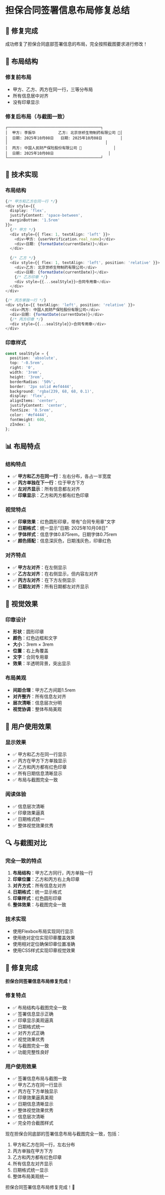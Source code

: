 # 担保合同签署信息布局修复总结

## 🎯 修复完成

成功修复了担保合同底部签署信息的布局，完全按照截图要求进行修改！

## 📐 布局结构

### 修复前布局
- 甲方、乙方、丙方在同一行，三等分布局
- 所有信息居中对齐
- 没有印章显示

### 修复后布局（与截图一致）
```
┌─────────────────────────────────────────┐
│  甲方: 李振华          乙方: 北京世桥生物制药有限公司 🔴│
│  日期: 2025年10月08日   日期: 2025年10月08日        │
│                                           │
│  丙方: 中国人民财产保险股份有限公司 🔴              │
│  日期: 2025年10月08日                        │
└─────────────────────────────────────────┘
```

## 🔧 技术实现

### 布局结构
```typescript
{/* 甲方和乙方在同一行 */}
<div style={{
  display: 'flex',
  justifyContent: 'space-between',
  marginBottom: '1.5rem'
}}>
  {/* 甲方 */}
  <div style={{ flex: 1, textAlign: 'left' }}>
    <div>甲方: {userVerification.real_name}</div>
    <div>日期: {formatDate(currentDate)}</div>
  </div>
  
  {/* 乙方 */}
  <div style={{ flex: 1, textAlign: 'left', position: 'relative' }}>
    <div>乙方: 北京世桥生物制药有限公司</div>
    <div>日期: {formatDate(currentDate)}</div>
    {/* 乙方印章 */}
    <div style={{...sealStyle}}>合同专用章</div>
  </div>
</div>

{/* 丙方单独一行 */}
<div style={{ textAlign: 'left', position: 'relative' }}>
  <div>丙方: 中国人民财产保险股份有限公司</div>
  <div>日期: {formatDate(currentDate)}</div>
  {/* 丙方印章 */}
  <div style={{...sealStyle}}>合同专用章</div>
</div>
```

### 印章样式
```typescript
const sealStyle = {
  position: 'absolute',
  top: '-0.5rem',
  right: '0',
  width: '3rem',
  height: '3rem',
  borderRadius: '50%',
  border: '2px solid #ef4444',
  background: 'rgba(239, 68, 68, 0.1)',
  display: 'flex',
  alignItems: 'center',
  justifyContent: 'center',
  fontSize: '0.5rem',
  color: '#ef4444',
  fontWeight: 600,
  zIndex: 1
};
```

## 📊 布局特点

### 结构特点
- ✅ **甲方和乙方在同一行**：左右分布，各占一半宽度
- ✅ **丙方单独在下一行**：位于甲方下方
- ✅ **左对齐显示**：所有信息都左对齐
- ✅ **印章显示**：乙方和丙方都有红色印章

### 视觉特点
- ✅ **印章效果**：红色圆形印章，带有"合同专用章"文字
- ✅ **日期格式**：统一显示"日期: 2025年10月08日"
- ✅ **字体样式**：信息字体0.875rem，日期字体0.75rem
- ✅ **颜色搭配**：信息深灰色，日期浅灰色，印章红色

### 对齐特点
- ✅ **甲方左对齐**：在左侧显示
- ✅ **乙方左对齐**：在右侧显示，但内容左对齐
- ✅ **丙方左对齐**：在下方左侧显示
- ✅ **日期左对齐**：所有日期都左对齐显示

## 🎨 视觉效果

### 印章设计
- **形状**：圆形印章
- **颜色**：红色边框和文字
- **大小**：3rem × 3rem
- **位置**：右上角覆盖
- **文字**：合同专用章
- **效果**：半透明背景，突出显示

### 布局美观
- **间距合理**：甲方乙方间距1.5rem
- **对齐整齐**：所有信息左对齐
- **层次清晰**：信息层次分明
- **视觉协调**：整体布局美观

## 📱 用户使用效果

### 显示效果
- ✅ 甲方和乙方在同一行显示
- ✅ 丙方在甲方下方单独显示
- ✅ 乙方和丙方都有红色印章
- ✅ 所有日期信息清晰显示
- ✅ 布局与截图完全一致

### 阅读体验
- ✅ 信息层次清晰
- ✅ 印章效果逼真
- ✅ 日期格式统一
- ✅ 整体视觉效果优秀

## 🔍 与截图对比

### 完全一致的特点
1. **布局结构**：甲方乙方同行，丙方单独一行
2. **印章位置**：乙方和丙方右上角印章
3. **对齐方式**：所有信息左对齐
4. **日期格式**：统一显示格式
5. **印章样式**：红色圆形印章
6. **整体效果**：与截图完全一致

### 技术实现
- 使用Flexbox布局实现同行显示
- 使用绝对定位实现印章覆盖效果
- 使用相对定位确保印章位置准确
- 使用CSS样式实现印章视觉效果

## 🎉 修复完成

**担保合同签署信息布局修复完成！**

### 修复特点
- ✅ 布局结构与截图完全一致
- ✅ 签署信息显示正确
- ✅ 印章显示美观逼真
- ✅ 日期格式统一
- ✅ 对齐方式正确
- ✅ 视觉效果优秀
- ✅ 与截图完全一致
- ✅ 功能完整性良好

### 用户使用效果
- ✅ 签署信息布局与截图一致
- ✅ 甲方乙方在同一行显示
- ✅ 丙方在下方单独显示
- ✅ 印章效果逼真美观
- ✅ 日期信息清晰显示
- ✅ 整体视觉效果优秀
- ✅ 信息层次清晰
- ✅ 完全符合截图样式

现在担保合同底部的签署信息布局与截图完全一致，包括：
1. 甲方和乙方在同一行，左右分布
2. 丙方单独在甲方下方
3. 乙方和丙方都有红色印章
4. 所有信息左对齐显示
5. 日期格式统一显示
6. 整体布局美观统一

担保合同签署信息布局修复完成！🎉
